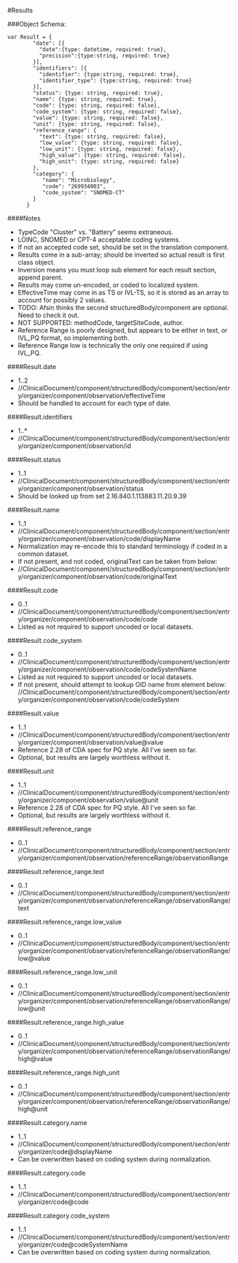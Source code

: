 #Results

###Object Schema:
```
var Result = {
        "date": [{
          "date":{type: datetime, required: true},
          "precision":{type:string, required: true}
        }],
        "identifiers": [{
          "identifier": {type:string, required: true},
          "identifier_type": {type:string, required: true}
        }],
        "status": {type: string, required: true},
        "name": {type: string, required: true},
        "code": {type: string, required: false},
        "code_system": {type: string, required: false},
        "value": {type: string, required: false},
        "unit": {type: string, required: false},
        "reference_range": {
          "text": {type: string, required: false},
          "low_value": {type: string, required: false},
          "low_unit": {type: string, required: false},
          "high_value": {type: string, required: false},
          "high_unit": {type: string, required: false}
        },
        "category": {
           "name": "Microbiology",
           "code": "269934003",
           "code_system": "SNOMED-CT"
        }
      }
```

####Notes
- TypeCode "Cluster" vs. "Battery" seems extraneous.
- LOINC, SNOMED or CPT-4 acceptable coding systems.
- If not an accepted code set, should be set in the translation component.
- Results come in a sub-array; should be inverted so actual result is first class object.
- Inversion means you must loop sub element for each result section, append parent.
- Results may come un-encoded, or coded to localized system.
- EffectiveTime may come in as TS or IVL-TS, so it is stored as an array to account for possibly 2 values.
- TODO:  Afsin thinks the second structuredBody/component are optional.  Need to check it out.
- NOT SUPPORTED:  methodCode, targetSiteCode, author.
- Reference Range is poorly designed, but appears to be either in text, or IVL_PQ format, so implementing both.
- Reference Range low is technically the only one required if using IVL_PQ.

####Result.date
- 1..2
- //ClinicalDocument/component/structuredBody/component/section/entry/organizer/component/observation/effectiveTime
- Should be handled to account for each type of date.

####Result.identifiers
- 1..*
- //ClinicalDocument/component/structuredBody/component/section/entry/organizer/component/observation/id

####Result.status
- 1..1
- //ClinicalDocument/component/structuredBody/component/section/entry/organizer/component/observation/status
- Should be looked up from set 2.16.840.1.113883.11.20.9.39

####Result.name
- 1..1
- //ClinicalDocument/component/structuredBody/component/section/entry/organizer/component/observation/code/displayName
- Normalization may re-encode this to standard terminology if coded in a common dataset.
- If not present, and not coded, originalText can be taken from below:
- //ClinicalDocument/component/structuredBody/component/section/entry/organizer/component/observation/code/originalText

####Result.code
- 0..1
- //ClinicalDocument/component/structuredBody/component/section/entry/organizer/component/observation/code/code
- Listed as not required to support uncoded or local datasets.

####Result.code_system
- 0..1
- //ClinicalDocument/component/structuredBody/component/section/entry/organizer/component/observation/code/codeSystemName
- Listed as not required to support uncoded or local datasets.
- If not present, should attempt to lookup OID name from element below:
//ClinicalDocument/component/structuredBody/component/section/entry/organizer/component/observation/code/codeSystem

####Result.value
- 1..1
- //ClinicalDocument/component/structuredBody/component/section/entry/organizer/component/observation/value@value
- Reference 2.28 of CDA spec for PQ style.  All I've seen so far.
- Optional, but results are largely worthless without it.

####Result.unit
- 1..1
- //ClinicalDocument/component/structuredBody/component/section/entry/organizer/component/observation/value@unit
- Reference 2.28 of CDA spec for PQ style.  All I've seen so far.
- Optional, but results are largely worthless without it.

####Result.reference_range
- 0..1
- //ClinicalDocument/component/structuredBody/component/section/entry/organizer/component/observation/referenceRange/observationRange

####Result.reference_range.text
- 0..1
- //ClinicalDocument/component/structuredBody/component/section/entry/organizer/component/observation/referenceRange/observationRange/text

####Result.reference_range.low_value
- 0..1
- //ClinicalDocument/component/structuredBody/component/section/entry/organizer/component/observation/referenceRange/observationRange/low@value

####Result.reference_range.low_unit
- 0..1
- //ClinicalDocument/component/structuredBody/component/section/entry/organizer/component/observation/referenceRange/observationRange/low@unit

####Result.reference_range.high_value
- 0..1
- //ClinicalDocument/component/structuredBody/component/section/entry/organizer/component/observation/referenceRange/observationRange/high@value

####Result.reference_range.high_unit
- 0..1
- //ClinicalDocument/component/structuredBody/component/section/entry/organizer/component/observation/referenceRange/observationRange/high@unit

####Result.category.name
- 1..1
- //ClinicalDocument/component/structuredBody/component/section/entry/organizer/code@displayName
- Can be overwritten based on coding system during normalization.

####Result.category.code
- 1..1
- //ClinicalDocument/component/structuredBody/component/section/entry/organizer/code@code

####Result.category.code_system
- 1..1
- //ClinicalDocument/component/structuredBody/component/section/entry/organizer/code@codeSystemName
- Can be overwritten based on coding system during normalization.
